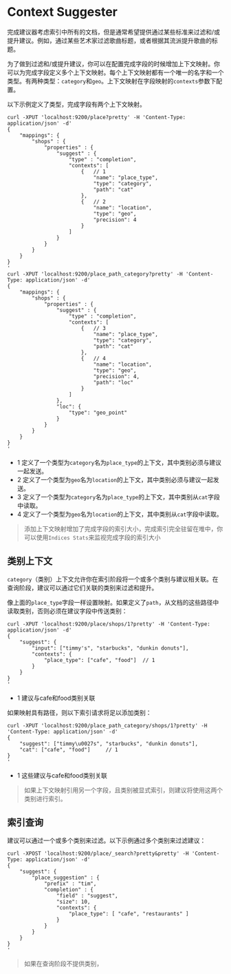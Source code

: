 # Context Suggester

完成建议器考虑索引中所有的文档，但是通常希望提供通过某些标准来过滤和/或提升建议。例如，通过某些艺术家过滤歌曲标题，或者根据其流派提升歌曲的标题。

为了做到过滤和/或提升建议，你可以在配置完成字段的时候增加上下文映射。你可以为完成字段定义多个上下文映射。每个上下文映射都有一个唯一的名字和一个类型。有两种类型：`category`和`geo`。上下文映射在字段映射的`contexts`参数下配置。

以下示例定义了类型，完成字段有两个上下文映射。

```
curl -XPUT 'localhost:9200/place?pretty' -H 'Content-Type: application/json' -d'
{
    "mappings": {
        "shops" : {
            "properties" : {
                "suggest" : {
                    "type" : "completion",
                    "contexts": [
                        {   // 1
                            "name": "place_type",
                            "type": "category",
                            "path": "cat"
                        },
                        {   // 2
                            "name": "location",
                            "type": "geo",
                            "precision": 4
                        }
                    ]
                }
            }
        }
    }
}
'
curl -XPUT 'localhost:9200/place_path_category?pretty' -H 'Content-Type: application/json' -d'
{
    "mappings": {
        "shops" : {
            "properties" : {
                "suggest" : {
                    "type" : "completion",
                    "contexts": [
                        {   // 3
                            "name": "place_type",
                            "type": "category",
                            "path": "cat"
                        },
                        {   // 4
                            "name": "location",
                            "type": "geo",
                            "precision": 4,
                            "path": "loc"
                        }
                    ]
                },
                "loc": {
                    "type": "geo_point"
                }
            }
        }
    }
}
'
```

- 1 定义了一个类型为`category`名为`place_type`的上下文，其中类别必须与建议一起发送。
- 2 定义了一个类型为`geo`名为`location`的上下文，其中类别必须与建议一起发送。
- 3 定义了一个类型为`category`名为`place_type`的上下文，其中类别从`cat`字段中读取。
- 4 定义了一个类型为`geo`名为`location`的上下文，其中类别从`cat`字段中读取。

> 添加上下文映射增加了完成字段的索引大小，完成索引完全驻留在堆中，你可以使用`Indices Stats`来监视完成字段的索引大小

## 类别上下文

`category`（类别）上下文允许你在索引阶段将一个或多个类别与建议相关联。在查询阶段，建议可以通过它们关联的类别来过滤和提升。

像上面的`place_type`字段一样设置映射。如果定义了`path`，从文档的这些路径中读取类别，否则必须在建议字段中传送类别：

```
curl -XPUT 'localhost:9200/place/shops/1?pretty' -H 'Content-Type: application/json' -d'
{
    "suggest": {
        "input": ["timmy's", "starbucks", "dunkin donuts"],
        "contexts": {
            "place_type": ["cafe", "food"]  // 1
        }
    }
}
'
```

- 1 建议与cafe和food类别关联

如果映射具有路径，则以下索引请求将足以添加类别：

```
curl -XPUT 'localhost:9200/place_path_category/shops/1?pretty' -H 'Content-Type: application/json' -d'
{
    "suggest": ["timmy\u0027s", "starbucks", "dunkin donuts"],
    "cat": ["cafe", "food"]     // 1
}
'
```

- 1 这些建议与cafe和food类别关联

> 如果上下文映射引用另一个字段，且类别被显式索引，则建议将使用这两个类别进行索引。

## 索引查询

建议可以通过一个或多个类别来过滤。以下示例通过多个类别来过滤建议：

```
curl -XPOST 'localhost:9200/place/_search?pretty&pretty' -H 'Content-Type: application/json' -d'
{
    "suggest": {
        "place_suggestion" : {
            "prefix" : "tim",
            "completion" : {
                "field" : "suggest",
                "size": 10,
                "contexts": {
                    "place_type": [ "cafe", "restaurants" ]
                }
            }
        }
    }
}
'
```

> 如果在查询阶段不提供类别，





















